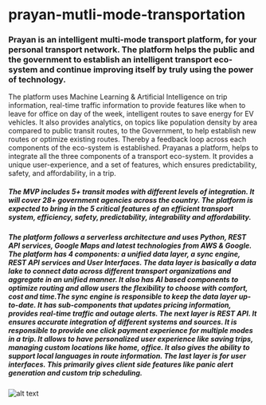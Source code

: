 # prayan-mutli-mode-transportation

### Prayan is an intelligent multi-mode transport platform, for your personal transport network. The platform helps the public and the government to establish an intelligent transport eco-system and continue improving itself by truly using the power of technology. 

The platform uses Machine Learning & Artificial Intelligence on trip information, real-time traffic information to provide features like when to leave for office on day of the week, intelligent routes to save energy for EV vehicles. It also provides analytics, on topics like population density by area compared to public transit routes, to the Government, to help establish new routes or optimize existing routes. Thereby a feedback loop across each components of the eco-system is established. Prayanas a platform, helps to integrate all the three components of a transport eco-system. It provides a unique user-experience, and a set of features, which ensures predictability, safety, and affordability, in a trip.

##### The MVP includes 5+ transit modes with different levels of integration. It will cover 28+ government agencies across the country. The platform is expected to bring in the 5 critical features of an efficient transport system, efficiency, safety, predictability, integrability and affordability.

##### The platform follows a serverless architecture and uses Python, REST API services, Google Maps and latest technologies from AWS & Google. The platform has 4 components: a unified data layer, a sync engine, REST API services and User Interfaces. The data layer is basically a data lake to connect data across different transport organizations and aggregate in an unified manner. It also has AI based components to optimize routing and allow users the flexibility to choose with comfort, cost and time.The sync engine is responsible to keep the data layer up-to-date. It has sub-components that updates pricing information, provides real-time traffic and outage alerts. The next layer is REST API. It ensures accurate integration of different systems and sources. It is responsible to provide one click payment experience for multiple modes in a trip. It allows to have personalized user experience like saving trips, managing custom locations like home, office. It also gives the ability to support local languages in route information. The last layer is for user interfaces. This primarily gives client side features like panic alert generation and custom trip scheduling. 


![alt text](http://url/to/img.png)
